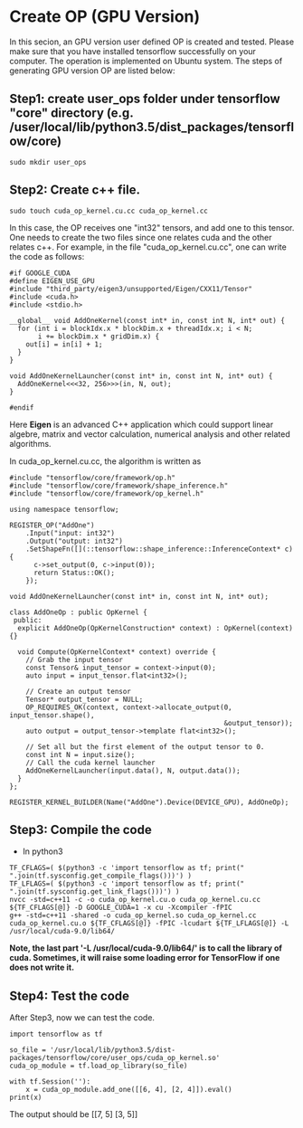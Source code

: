 # Create OP (GPU Version)

In this secion, an GPU version user defined OP is created and tested. Please make sure that you have installed tensorflow successfully on your computer. The operation is implemented on Ubuntu system. The steps of generating GPU version OP are listed below:

## Step1: create **user_ops** folder under tensorflow "core" directory (e.g. /user/local/lib/python3.5/dist_packages/tensorflow/core)

~~~
sudo mkdir user_ops
~~~

## Step2: Create c++ file. 

~~~
sudo touch cuda_op_kernel.cu.cc cuda_op_kernel.cc
~~~

In this case, the OP receives one "int32" tensors, and add one to this tensor. One needs to create the two files since one relates cuda and the other relates c++. For example, in the file "cuda_op_kernel.cu.cc", one can write the code as follows:

~~~
#if GOOGLE_CUDA
#define EIGEN_USE_GPU
#include "third_party/eigen3/unsupported/Eigen/CXX11/Tensor"
#include <cuda.h>
#include <stdio.h>

__global__ void AddOneKernel(const int* in, const int N, int* out) {
  for (int i = blockIdx.x * blockDim.x + threadIdx.x; i < N;
       i += blockDim.x * gridDim.x) {
    out[i] = in[i] + 1;
  }
}

void AddOneKernelLauncher(const int* in, const int N, int* out) {
  AddOneKernel<<<32, 256>>>(in, N, out);
}

#endif
~~~

Here **Eigen** is an advanced C++ application which could support linear algebre, matrix and vector calculation, numerical analysis and other related algorithms.

In cuda_op_kernel.cu.cc, the algorithm is written as

~~~
#include "tensorflow/core/framework/op.h"
#include "tensorflow/core/framework/shape_inference.h"
#include "tensorflow/core/framework/op_kernel.h"

using namespace tensorflow;

REGISTER_OP("AddOne")
    .Input("input: int32")
    .Output("output: int32")
    .SetShapeFn([](::tensorflow::shape_inference::InferenceContext* c) {
      c->set_output(0, c->input(0));
      return Status::OK();
    });

void AddOneKernelLauncher(const int* in, const int N, int* out);

class AddOneOp : public OpKernel {
 public:
  explicit AddOneOp(OpKernelConstruction* context) : OpKernel(context) {}

  void Compute(OpKernelContext* context) override {
    // Grab the input tensor
    const Tensor& input_tensor = context->input(0);
    auto input = input_tensor.flat<int32>();

    // Create an output tensor
    Tensor* output_tensor = NULL;
    OP_REQUIRES_OK(context, context->allocate_output(0, input_tensor.shape(),
                                                     &output_tensor));
    auto output = output_tensor->template flat<int32>();

    // Set all but the first element of the output tensor to 0.
    const int N = input.size();
    // Call the cuda kernel launcher
    AddOneKernelLauncher(input.data(), N, output.data());
  }
};

REGISTER_KERNEL_BUILDER(Name("AddOne").Device(DEVICE_GPU), AddOneOp);
~~~

## Step3: Compile the code

* In python3

~~~
TF_CFLAGS=( $(python3 -c 'import tensorflow as tf; print(" ".join(tf.sysconfig.get_compile_flags()))') )
TF_LFLAGS=( $(python3 -c 'import tensorflow as tf; print(" ".join(tf.sysconfig.get_link_flags()))') )
nvcc -std=c++11 -c -o cuda_op_kernel.cu.o cuda_op_kernel.cu.cc ${TF_CFLAGS[@]} -D GOOGLE_CUDA=1 -x cu -Xcompiler -fPIC
g++ -std=c++11 -shared -o cuda_op_kernel.so cuda_op_kernel.cc cuda_op_kernel.cu.o ${TF_CFLAGS[@]} -fPIC -lcudart ${TF_LFLAGS[@]} -L /usr/local/cuda-9.0/lib64/
~~~

**Note, the last part '-L /usr/local/cuda-9.0/lib64/' is to call the library of cuda. Sometimes, it will raise some loading error for TensorFlow if one does not write it.**

## Step4: Test the code

After Step3, now we can test the code.

~~~
import tensorflow as tf

so_file = '/usr/local/lib/python3.5/dist-packages/tensorflow/core/user_ops/cuda_op_kernel.so'
cuda_op_module = tf.load_op_library(so_file)

with tf.Session(''):
    x = cuda_op_module.add_one([[6, 4], [2, 4]]).eval()
print(x)
~~~

The output should be
[[7, 5]
 [3, 5]]
